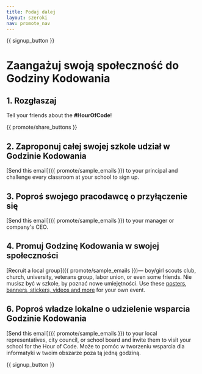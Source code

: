 ```yaml
---
title: Podaj dalej
layout: szeroki
nav: promote_nav
---
```


{{ signup_button }}

# Zaangażuj swoją społeczność do Godziny Kodowania

## 1. Rozgłaszaj

Tell your friends about the **#HourOfCode**!

{{ promote/share_buttons }}

## 2. Zaproponuj całej swojej szkole udział w Godzinie Kodowania

[Send this email]({{ promote/sample_emails }}) to your principal and challenge every classroom at your school to sign up.

## 3. Poproś swojego pracodawcę o przyłączenie się

[Send this email]({{ promote/sample_emails }}) to your manager or company's CEO.

## 4. Promuj Godzinę Kodowania w swojej społeczności

[Recruit a local group]({{ promote/sample_emails }})— boy/girl scouts club, church, university, veterans group, labor union, or even some friends. Nie musisz być w szkole, by poznać nowe umiejętności. Use these [posters, banners, stickers, videos and more](/promote/resources) for your own event.

## 6. Poproś władze lokalne o udzielenie wsparcia Godzinie Kodowania

[Send this email]({{ promote/sample_emails }}) to your local representatives, city council, or school board and invite them to visit your school for the Hour of Code. Może to pomóc w tworzeniu wsparcia dla informatyki w twoim obszarze poza tą jedną godziną.

{{ signup_button }}